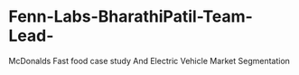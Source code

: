 # Fenn-Labs-BharathiPatil-Team-Lead-
McDonalds Fast food case study
And Electric Vehicle Market Segmentation 
